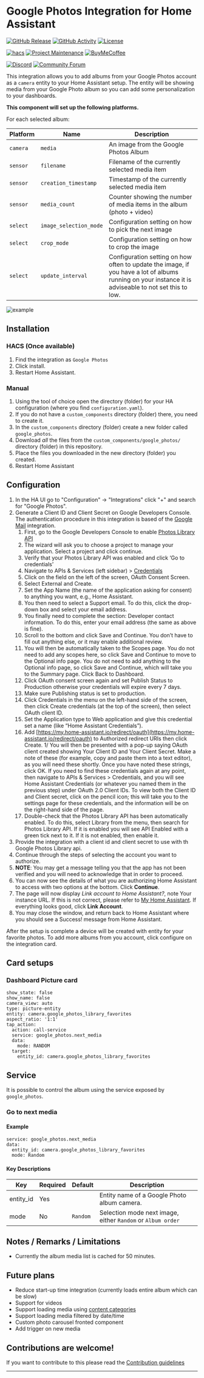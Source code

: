 # Google Photos Integration for Home Assistant

[![GitHub Release][releases-shield]][releases]
[![GitHub Activity][commits-shield]][commits]
[![License][license-shield]][license]

[![hacs][hacsbadge]][hacs]
[![Project Maintenance][maintenance-shield]][user_profile]
[![BuyMeCoffee][buymecoffeebadge]][buymecoffee]

[![Discord][discord-shield]][discord]
[![Community Forum][forum-shield]][forum]

This integration allows you to add albums from your Google Photos account as a `camera` entity to your Home Assistant setup. The entity will be showing media from your Google Photo album so you can add some personalization to your dashboards.

**This component will set up the following platforms.**

For each selected album:

Platform | Name | Description
-- | --  | --
`camera` | `media` | An image from the Google Photos Album
`sensor` | `filename` | Filename of the currently selected media item
`sensor` | `creation_timestamp` | Timestamp of the currently selected media item
`sensor` | `media_count` | Counter showing the number of media items in the album (photo + video)
`select` | `image_selection_mode` | Configuration setting on how to pick the next image
`select` | `crop_mode` | Configuration setting on how to crop the image
`select` | `update_interval` | Configuration setting on how often to update the image, if you have a lot of albums running on your instance it is adviseable to not set this to low.


![example][exampleimg]

## Installation

### HACS (Once available)
1. Find the integration as `Google Photos`
1. Click install.
1. Restart Home Assistant.

### Manual
1. Using the tool of choice open the directory (folder) for your HA configuration (where you find `configuration.yaml`).
1. If you do not have a `custom_components` directory (folder) there, you need to create it.
1. In the `custom_components` directory (folder) create a new folder called `google_photos`.
1. Download _all_ the files from the `custom_components/google_photos/` directory (folder) in this repository.
1. Place the files you downloaded in the new directory (folder) you created.
1. Restart Home Assistant

## Configuration
1. In the HA UI go to "Configuration" -> "Integrations" click "+" and search for "Google Photos".
1. Generate a Client ID and Client Secret on Google Developers Console. The authentication procedure in this integration is based of the [Google Mail](https://next.home-assistant.io/integrations/google_mail/) integration.
    1. First, go to the Google Developers Console to enable [Photos Library API](https://console.cloud.google.com/apis/library/photoslibrary.googleapis.com)
    1. The wizard will ask you to choose a project to manage your application. Select a project and click continue.
    1. Verify that your Photos Library API was enabled and click ‘Go to credentials’
    1. Navigate to APIs & Services (left sidebar) > [Credentials](https://console.cloud.google.com/apis/credentials)
    1. Click on the field on the left of the screen, OAuth Consent Screen.
    1. Select External and Create.
    1. Set the App Name (the name of the application asking for consent) to anything you want, e.g., Home Assistant.
    1. You then need to select a Support email. To do this, click the drop-down box and select your email address.
    1. You finally need to complete the section: Developer contact information. To do this, enter your email address (the same as above is fine).
    1. Scroll to the bottom and click Save and Continue. You don’t have to fill out anything else, or it may enable additional review.
    1. You will then be automatically taken to the Scopes page. You do not need to add any scopes here, so click Save and Continue to move to the Optional info page. You do not need to add anything to the Optional info page, so click Save and Continue, which will take you to the Summary page. Click Back to Dashboard.
    1. Click OAuth consent screen again and set Publish Status to Production otherwise your credentials will expire every 7 days.
    1. Make sure Publishing status is set to production.
    1. Click Credentials in the menu on the left-hand side of the screen, then click Create credentials (at the top of the screen), then select OAuth client ID.
    1. Set the Application type to Web application and give this credential set a name (like “Home Assistant Credentials”).
    1. Add [https://my.home-assistant.io/redirect/oauth](https://my.home-assistant.io/redirect/oauth) to Authorized redirect URIs then click Create.
    1/ You will then be presented with a pop-up saying OAuth client created showing Your Client ID and Your Client Secret. Make a note of these (for example, copy and paste them into a text editor), as you will need these shortly. Once you have noted these strings, click OK. If you need to find these credentials again at any point, then navigate to APIs & Services > Credentials, and you will see Home Assistant Credentials (or whatever you named them in the previous step) under OAuth 2.0 Client IDs. To view both the Client ID and Client secret, click on the pencil icon; this will take you to the settings page for these credentials, and the information will be on the right-hand side of the page.
    1. Double-check that the Photos Library API has been automatically enabled. To do this, select Library from the menu, then search for Photos Library API. If it is enabled you will see API Enabled with a green tick next to it. If it is not enabled, then enable it.
1. Provide the integration with a client id and client secret to use with th Google Photos Library api.
1. Continue through the steps of selecting the account you want to authorize.
1. **NOTE**: You may get a message telling you that the app has not been verified and you will need to acknowledge that in order to proceed.
1. You can now see the details of what you are authorizing Home Assistant to access with two options at the bottom. Click **Continue**.
1. The page will now display *Link account to Home Assistant?*, note Your instance URL. If this is not correct, please refer to [My Home Assistant](https://next.home-assistant.io/integrations/my). If everything looks good, click **Link Account**.
1. You may close the window, and return back to Home Assistant where you should see a Success! message from Home Assistant.

After the setup is complete a device will be created with entity for your favorite photos. To add more albums from you account, click configure on the integration card.

## Card setups

### Dashboard Picture card

```
show_state: false
show_name: false
camera_view: auto
type: picture-entity
entity: camera.google_photos_library_favorites
aspect_ratio: '1:1'
tap_action:
  action: call-service
  service: google_photos.next_media
  data:
    mode: RANDOM
  target:
    entity_id: camera.google_photos_library_favorites
```

## Service

It is possible to control the album using the service exposed by `google_photos`.

### Go to next media

#### Example
```
service: google_photos.next_media
data:
  entity_id: camera.google_photos_library_favorites
  mode: Random
```

#### Key Descriptions
| Key | Required | Default | Description |
| --- | --- | --- | --- |
| entity_id | Yes | | Entity name of a Google Photo album camera. |
| mode | No | `Random` | Selection mode next image, either `Random` or `Album order` |

## Notes / Remarks / Limitations

- Currently the album media list is cached for 50 minutes.

## Future plans

- Reduce start-up time integration (currently loads entire album which can be slow)
- Support for videos
- Support loading media using [content categories](https://developers.google.com/photos/library/guides/apply-filters#content-categories)
- Support loading media filtered by date/time
- Custom photo carousel fronted component
- Add trigger on new media

## Contributions are welcome!

If you want to contribute to this please read the [Contribution guidelines](CONTRIBUTING.md)

<!---->

***

[buymecoffee]: https://www.buymeacoffee.com/Daanoz
[buymecoffeebadge]: https://img.shields.io/badge/buy%20me%20a%20coffee-donate-yellow.svg?style=for-the-badge
[commits-shield]: https://img.shields.io/github/commit-activity/y/daanoz/ha-google-photos.svg?style=for-the-badge
[commits]: https://github.com/daanoz/ha-google-photos/commits/master
[hacs]: https://hacs.xyz
[hacsbadge]: https://img.shields.io/badge/HACS-Custom-orange.svg?style=for-the-badge
[discord]: https://discord.com/invite/home-assistant
[discord-shield]: https://img.shields.io/discord/330944238910963714.svg?style=for-the-badge
[exampleimg]: https://raw.githubusercontent.com/daanoz/ha-google-photos/main/example.png
[forum-shield]: https://img.shields.io/badge/community-forum-brightgreen.svg?style=for-the-badge
[forum]: https://community.home-assistant.io/
[license]: https://github.com/daanoz/ha-google-photos/blob/main/LICENSE
[license-shield]: https://img.shields.io/github/license/custom-components/integration_blueprint.svg?style=for-the-badge
[maintenance-shield]: https://img.shields.io/badge/maintainer-Daan%20Sieben%20%40Daanoz-blue.svg?style=for-the-badge
[releases-shield]: https://img.shields.io/github/release/daanoz/ha-google-photos.svg?style=for-the-badge
[releases]: https://github.com/daanoz/ha-google-photos/releases
[user_profile]: https://github.com/daanoz